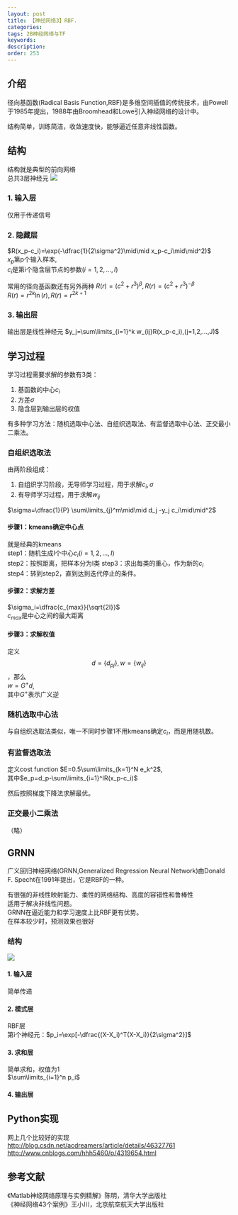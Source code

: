 ```yaml
---
layout: post
title: 【神经网络3】RBF.
categories:
tags: 2B神经网络与TF
keywords:
description:
order: 253
---
```



## 介绍
径向基函数(Radical Basis Function,RBF)是多维空间插值的传统技术，由Powell于1985年提出，1988年由Broomhead和Lowe引入神经网络的设计中。  


结构简单，训练简洁，收敛速度快，能够逼近任意非线性函数。  


## 结构
结构就是典型的前向网络  
总共3层神经元
<img src='http://www.guofei.site/public/postimg/ann_rbf.png'>

### 1. 输入层
仅用于传递信号
### 2. 隐藏层

$R(x_p-c_i)=\exp(-\dfrac{1}{2\sigma^2}\mid\mid x_p-c_i\mid\mid^2)$  
$x_p$第p个输入样本,  
$c_i$是第i个隐含层节点的参数$(i=1,2,...,I)$  


常用的径向基函数还有另外两种
$R(r)=(c^2+r^3)^\beta,R(r)=(c^2+r^3)^{-\beta}$  
$R(r)=r^{2k}\ln(r),R(r)=r^{2k+1}$  


### 3. 输出层
输出层是线性神经元
$y_j=\sum\limits_{i=1}^k w_{ij}R(x_p-c_i),(j=1,2,...,J)$  

## 学习过程
学习过程需要求解的参数有3类：  
1. 基函数的中心$c_i$  
2. 方差$\sigma$  
3. 隐含层到输出层的权值


有多种学习方法：随机选取中心法、自组织选取法、有监督选取中心法、正交最小二乘法。  


### 自组织选取法
由两阶段组成：  
1. 自组织学习阶段，无导师学习过程，用于求解$c_i,\sigma$  
2. 有导师学习过程，用于求解$w_{ij}$  


$\sigma=\dfrac{1}{P} \sum\limits_{j}^m\mid\mid d_j -y_j c_i\mid\mid^2$  


#### 步骤1：kmeans确定中心点
就是经典的kmeans  
step1：随机生成I个中心$c_i(i=1,2,...,I)$  
step2：按照距离，把样本分为I类
step3：求出每类的重心，作为新的$c_i$  
step4：转到step2，直到达到迭代停止的条件。  
#### 步骤2：求解方差
$\sigma_i=\dfrac{c_{max}}{\sqrt{2I}}$  
$c_{max}$是中心之间的最大距离  
#### 步骤3：求解权值
定义$$d=\{d_{pj}\},w=\{w_{ij}\}$$，那么  
$w=G^+ d$,   
其中$G^+$表示广义逆

### 随机选取中心法
与自组织选取法类似，唯一不同时步骤1不用kmeans确定$c_i$，而是用随机数。  

### 有监督选取法
定义cost function $E=0.5\sum\limits_{k=1}^N e_k^2$,  
其中$e_p=d_p-\sum\limits_{i=1}^IR(x_p-c_i)$  


然后按照梯度下降法求解最优。  

### 正交最小二乘法
（略）


## GRNN

广义回归神经网络(GRNN,Generalized Regression Neural Network)由Donald F. Specht在1991年提出，它是RBF的一种。  


有很强的非线性映射能力、柔性的网络结构、高度的容错性和鲁棒性  
适用于解决非线性问题。  
GRNN在逼近能力和学习速度上比RBF更有优势。  
在样本较少时，预测效果也很好


### 结构
<img src='http://www.guofei.site/public/postimg/ann_grnn.png'>

#### 1. 输入层
简单传递
#### 2. 模式层
RBF层  
第i个神经元：$p_i=\exp[-\dfrac{(X-X_i)^T(X-X_i)}{2\sigma^2}]$
#### 3. 求和层
简单求和，权值为1  
$\sum\limits_{i=1}^n p_i$
#### 4. 输出层


## Python实现
网上几个比较好的实现
http://blog.csdn.net/acdreamers/article/details/46327761
http://www.cnblogs.com/hhh5460/p/4319654.html

## 参考文献
《Matlab神经网络原理与实例精解》陈明，清华大学出版社   
《神经网络43个案例》王小川，北京航空航天大学出版社  
